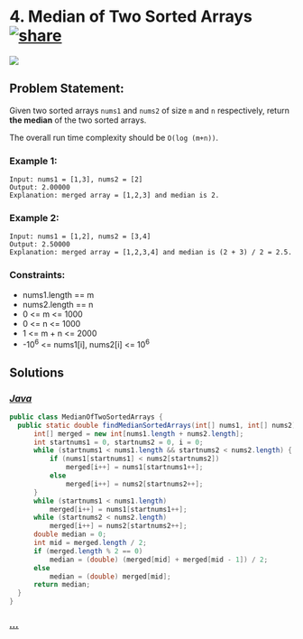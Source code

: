 # 4. Median of Two Sorted Arrays [![share]](https://leetcode.com/problems/median-of-two-sorted-arrays)

![][hard]

## Problem Statement:

Given two sorted arrays `nums1` and `nums2` of size `m` and `n` respectively, return **the median** of the two sorted arrays.

The overall run time complexity should be `O(log (m+n))`.

### Example 1:

```
Input: nums1 = [1,3], nums2 = [2]
Output: 2.00000
Explanation: merged array = [1,2,3] and median is 2.
```

### Example 2:

```
Input: nums1 = [1,2], nums2 = [3,4]
Output: 2.50000
Explanation: merged array = [1,2,3,4] and median is (2 + 3) / 2 = 2.5.
```

### Constraints:

- nums1.length == m
- nums2.length == n
- 0 <= m <= 1000
- 0 <= n <= 1000
- 1 <= m + n <= 2000
- -10<sup>6</sup> <= nums1[i], nums2[i] <= 10<sup>6</sup>

## Solutions

### [_Java_](#)

```java
public class MedianOfTwoSortedArrays {
  public static double findMedianSortedArrays(int[] nums1, int[] nums2) {
      int[] merged = new int[nums1.length + nums2.length];
      int startnums1 = 0, startnums2 = 0, i = 0;
      while (startnums1 < nums1.length && startnums2 < nums2.length) {
          if (nums1[startnums1] < nums2[startnums2])
              merged[i++] = nums1[startnums1++];
          else
              merged[i++] = nums2[startnums2++];
      }
      while (startnums1 < nums1.length)
          merged[i++] = nums1[startnums1++];
      while (startnums2 < nums2.length)
          merged[i++] = nums2[startnums2++];
      double median = 0;
      int mid = merged.length / 2;
      if (merged.length % 2 == 0)
          median = (double) (merged[mid] + merged[mid - 1]) / 2;
      else
          median = (double) merged[mid];
      return median;
  }
}
```

### [_..._](#)

```

```

<!----------------------------------{ link }--------------------------------->

[share]: https://img.icons8.com/external-anggara-blue-anggara-putra/20/000000/external-share-user-interface-basic-anggara-blue-anggara-putra-2.png
[hard]: https://img.shields.io/badge/Difficulty-Hard-red.svg